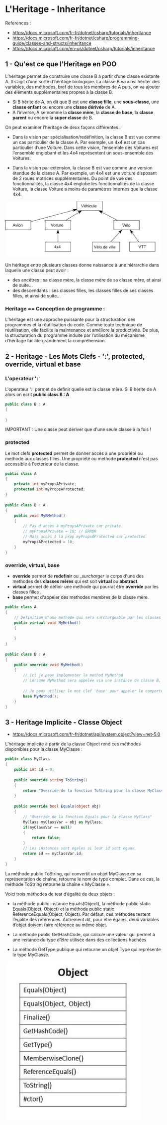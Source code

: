 # L'Heritage - Inheritance

References : 

- https://docs.microsoft.com/fr-fr/dotnet/csharp/tutorials/inheritance
- https://docs.microsoft.com/fr-fr/dotnet/csharp/programming-guide/classes-and-structs/inheritance
- https://docs.microsoft.com/en-us/dotnet/csharp/tutorials/inheritance

## 1 - Qu'est ce que l'Heritage en POO

L’héritage permet de construire une classe B à partir d’une classe existante A. 
Il s’agit d’une sorte d’héritage biologique. La classe B va ainsi hériter des variables, des méthodes, bref de tous les membres de A puis, 
on va ajouter des éléments supplémentaires propres à la classe B.

- Si B hérite de A, on dit que B est une __classe fille__, une __sous-classe__, une __classe enfant__ ou encore une __classe dérivée__ de A.
- A l’inverse, A se nomme la __classe mère__, la __classe de base__, la __classe parent__ ou encore la __super classe__ de B.

On peut examiner l’héritage de deux façons différentes :

- Dans la vision par spécialisation/redéfinition, la classe B est vue comme un cas particulier de la classe A. Par exemple, un 4x4 est un cas particulier d’une Voiture. Dans cette vision, l’ensemble des Voitures est l’ensemble englobant et les 4x4 représentent un sous-ensemble des Voitures.

- Dans la vision par extension, la classe B est vue comme une version étendue de la classe A. Par exemple, un 4x4 est une voiture disposant de 2 roues motrices supplémentaires. Du point de vue des fonctionnalités, la classe 4x4 englobe les fonctionnalités de la classe Voiture, la classe Voiture a moins de paramètres internes que la classe 4x4.

![Exemple d'heritage - Les Vehicules](/02_-_L_Heritage/Annexes/Heritage_Vehicule.jpg)

Un héritage entre plusieurs classes donne naissance à une hiérarchie dans laquelle une classe peut avoir :
- des ancêtres : sa classe mère, la classe mère de sa classe mère, et ainsi de suite…
- des descendants : ses classes filles, les classes filles de ses classes filles, et ainsi de suite…

### Heritage == Conception de programme :
L’héritage est une approche puissante pour la structuration des programmes et la réutilisation du code. 
Comme toute technique de réutilisation, elle facilite la maintenance et améliore la productivité. 
De plus, la structuration du programme induite par l’utilisation du mécanisme d’héritage facilite grandement la compréhension. 

## 2 - Heritage - Les Mots Clefs - ':', protected, override, virtual et base

### L'operateur ':'

L'operateur ':' permet de definir quelle est la classe mère.
Si B hérite de A alors on ecrit __public class B : A__

```csharp
public class B : A
{

}
```
IMPORTANT : Une classe peut dériver que d'une seule classe à la fois !

### protected

Le mot clefs __protected__ permet de donner accès à une propriété ou methode aux classes filles.
Une propriété ou methode __protected__ n'est pas accessible à l'exterieur de la classe.

```csharp
public class A
{
    private int myPropsAPrivate;
    protected int myPropsAProtected;
}

public class B : A
{
    public void MyBMethod()
    {
        // Pas d'accès à myPropsAPrivate car private.
        // myPropsAPrivate = 10; // ERROR
        // Mais accès à la prop myPropsAProtected car protected
        myPropsAProtected = 10;
    }
}
```

### override, virtual, base

- __override__ permet de __redefinir__ ou __surcharger_ le corps d'une des methodes des __classes mères__ qui est soit __virtual__ ou __abstract__.
- __virtual__ permet de définir une methode qui pourrat être __override__ par les classes filles .
- __base__ permet d'appeler des methodes membres de la classe mère.

```csharp
public class A
{
    // Definition d'une methode qui sera surchargeable par les classes filles
    public virtual void MyMethod()
    {

    }
}

public class B : A
{
    public override void MyMethod()
    {
        // Ici je peux implementer la method MyMethod
        // Lorsque MyMethod sera appelée via une instance de classe B, ce sera cette implementation qui sera appelée.

        // Je peux utiliser le mot clef 'base' pour appeler le comportement de la classe mère
        base.MyMethod();
    }
}
```

## 3 - Heritage Implicite - Classe Object

- https://docs.microsoft.com/fr-fr/dotnet/api/system.object?view=net-5.0

L’héritage implicite à partir de la classe Object rend ces méthodes disponibles pour la classe MyClasse :

```csharp
public class MyClass
{
    public int id = 0;

    public override string ToString()
    {
        return "Override de la fonction ToString pour la classe MyClass";
    }

    public override bool Equals(object obj)
    {
        // "Override de la fonction Equals pour la classe MyClass"
        MyClass myClassVar = obj as MyClass;
        if(myClassVar == null)
        {
            return false;
        }
        // Les instances sont egales si leur id sont egaux.
        return id == myClassVar.id;
    }
}
```

La méthode public ToString, qui convertit un objet MyClasse en sa représentation de chaîne, retourne le nom de type complet. Dans ce cas, la méthode ToString retourne la chaîne « MyClasse ».

Voici trois méthodes de test d’égalité de deux objets :

-  la méthode public instance Equals(Object), la méthode public static Equals(Object, Object) et la méthode public static ReferenceEquals(Object, Object). Par défaut, ces méthodes testent l’égalité des références. Autrement dit, pour être égales, deux variables d’objet doivent faire référence au même objet.

- La méthode public GetHashCode, qui calcule une valeur qui permet à une instance du type d’être utilisée dans des collections hachées.

- La méthode GetType publique qui retourne un objet Type qui représente le type MyClasse.

![Heritage Implicite - Classe Object](/02_-_L_Heritage/Annexes/ClasseObject.jpg)

